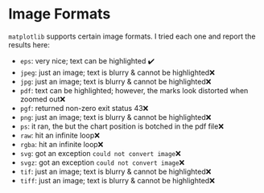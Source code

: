 # Image Formats

`matplotlib` supports certain image formats.  I tried each one and report the results here: 
* `eps`: very nice; text can be highlighted ✔️  
* `jpeg`: just an image; text is blurry & cannot be highlighted❌  
* `jpg`: just an image; text is blurry & cannot be highlighted❌  
* `pdf`: text can be highlighted; however, the marks look distorted when zoomed out❌  
* `pgf`: returned non-zero exit status 43❌  
* `png`: just an image; text is blurry & cannot be highlighted❌  
* `ps`: it ran, the but the chart position is botched in the pdf file❌  
* `raw`: hit an infinite loop❌  
* `rgba`: hit an infinite loop❌  
* `svg`: got an exception `could not convert image`❌  
* `svgz`: got an exception `could not convert image`❌  
* `tif`: just an image; text is blurry & cannot be highlighted❌  
* `tiff`: just an image; text is blurry & cannot be highlighted❌  
